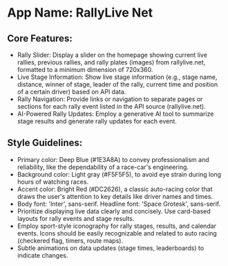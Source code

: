 # **App Name**: RallyLive Net

## Core Features:

- Rally Slider: Display a slider on the homepage showing current live rallies, previous rallies, and rally plates (images) from rallylive.net, formatted to a minimum dimension of 720x360.
- Live Stage Information: Show live stage information (e.g., stage name, distance, winner of stage, leader of the rally, current time and position of a certain driver) based on API data.
- Rally Navigation: Provide links or navigation to separate pages or sections for each rally event listed in the API source (rallylive.net).
- AI-Powered Rally Updates: Employ a generative AI tool to summarize stage results and generate rally updates for each event.

## Style Guidelines:

- Primary color: Deep Blue (#1E3A8A) to convey professionalism and reliability, like the dependability of a race-car's engineering.
- Background color: Light gray (#F5F5F5), to avoid eye strain during long hours of watching races.
- Accent color: Bright Red (#DC2626), a classic auto-racing color that draws the user's attention to key details like driver names and times.
- Body font: 'Inter', sans-serif. Headline font: 'Space Grotesk', sans-serif. 
- Prioritize displaying live data clearly and concisely. Use card-based layouts for rally events and stage results.
- Employ sport-style iconography for rally stages, results, and calendar events. Icons should be easily recognizable and related to auto racing (checkered flag, timers, route maps).
- Subtle animations on data updates (stage times, leaderboards) to indicate changes.